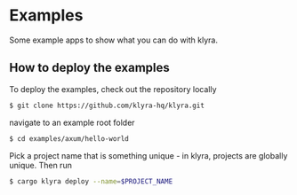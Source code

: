 # Examples

Some example apps to show what you can do with klyra.

## How to deploy the examples

To deploy the examples, check out the repository locally

```bash
$ git clone https://github.com/klyra-hq/klyra.git
```

navigate to an example root folder

```bash
$ cd examples/axum/hello-world
```

Pick a project name that is something unique - in klyra,
projects are globally unique. Then run

```bash
$ cargo klyra deploy --name=$PROJECT_NAME
```
